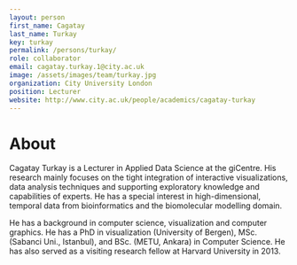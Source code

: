 ```yaml
---
layout: person
first_name: Cagatay
last_name: Turkay
key: turkay
permalink: /persons/turkay/
role: collaborator
email: cagatay.turkay.1@city.ac.uk
image: /assets/images/team/turkay.jpg
organization: City University London
position: Lecturer
website: http://www.city.ac.uk/people/academics/cagatay-turkay
---
```


# About

Cagatay Turkay is a Lecturer in Applied Data Science at the giCentre. His research mainly focuses on the tight integration of interactive visualizations, data analysis techniques and supporting exploratory knowledge and capabilities of experts. He has a special interest in high-dimensional, temporal data from bioinformatics and the biomolecular modelling domain.

He has a background in computer science, visualization and computer graphics. He has a PhD in visualization (University of Bergen), MSc. (Sabanci Uni., Istanbul), and BSc. (METU, Ankara) in Computer Science. He has also served as a visiting research fellow at Harvard University in 2013.